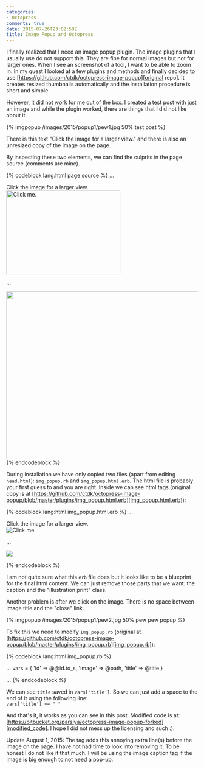 ```yaml
---
categories:
- Octopress
comments: true
date: 2015-07-26T23:02:58Z
title: Image Popup and Octopress
---
```


I finally realized that I need an image popup plugin. The image plugins that I usually use do not support this. They are fine for normal images but not for larger ones. When I see an screenshot of a tool, I want to be able to zoom in. In my quest I looked at a few plugins and methods and finally decided to use [https://github.com/ctdk/octopress-image-popup][original repo]. It creates resized thumbnails automatically and the installation procedure is short and simple.

However, it did not work for me out of the box. I created a test post with just an image and while the plugin worked, there are things that I did not like about it.

<!--more-->

{% imgpopup /images/2015/popup1/pew1.jpg 50% test post %}

There is this text "Click the image for a larger view." and there is also an unresized copy of the image on the page.

By inspecting these two elements, we can find the culprits in the page source (comments are mine).

{% codeblock lang:html page source %}
...
<div class="imgpopup screen">
  <!-- caption -->
  <div class="caption">Click the image for a larger view.</div>
  <a href="javascript:void(0)" style="text-decoration: none" id="image-1">
    <img src="/images/2015/pew.jpg" width="300" height="221" alt="Click me." />
  </a>

...
<!-- unresized copy -->
<div class="illustration print">
  <img src="/images/2015/pew.jpg" width="600" height="441" />
</div>
{% endcodeblock %}

During installation we have only copied two files (apart from editing `head.html`): `img_popup.rb` and `img_popup.html.erb`. The html file is probably your first guess to and you are right. Inside we can see html tags (original copy is at [https://github.com/ctdk/octopress-image-popup/blob/master/plugins/img_popup.html.erb][img_popup.html.erb]):

{% codeblock lang:html img_popup.html.erb %}
...

<div class="imgpopup screen">
  <div class="caption">Click the image for a larger view.</div>
  <a href='javascript:void(0)' style="text-decoration: none" id="image-<%= id %>">
    <img src="<%= scaled_image %>"
         width="<%= scaled_width %>" height="<%= scaled_height %>"
         alt="Click me."/>
  </a>

...

<div class="illustration print">
  <img src="<%= image %>" width="<%= full_width %>" height="<%= full_height %>"/>
</div>

{% endcodeblock %}

I am not quite sure what this `erb` file does but it looks like to be a blueprint for the final html content. We can just remove those parts that we want: the caption and the "illustration print" class.

Another problem is after we click on the image. There is no space between image title and the "close" link.

{% imgpopup /images/2015/popup1/pew2.jpg 50% pew pew popup %}

To fix this we need to modify `img_popup.rb` (original at [https://github.com/ctdk/octopress-image-popup/blob/master/plugins/img_popup.rb][img_popup.rb]):

{% codeblock lang:html img_popup.rb %}

...
vars = {
  'id'      => @@id.to_s,
  'image'   => @path,
  'title'   => @title
}
 
...
{% endcodeblock %}

We can see `title` saved in `vars['title']`. So we can just add a space to the end of it using the following line:  
`vars['title'] += " "`

And that's it, it works as you can see in this post. Modified code is at: [https://bitbucket.org/parsiya/octopress-image-popup-forked][modified_code]. I hope I did not mess up the licensing and such :).

Update August 1, 2015: The tag adds this annoying extra line(s) before the image on the page. I have not had time to look into removing it. To be honest I do not like it that much. I will be using the image caption tag if the image is big enough to not need a pop-up.

[original repo]: https://github.com/ctdk/octopress-image-popup
[img_popup.html.erb]: https://github.com/ctdk/octopress-image-popup/blob/master/plugins/img_popup.html.erb
[img_popup.rb]: https://github.com/ctdk/octopress-image-popup/blob/master/plugins/img_popup.rb
[modified_code]: https://bitbucket.org/parsiya/octopress-image-popup-forked
